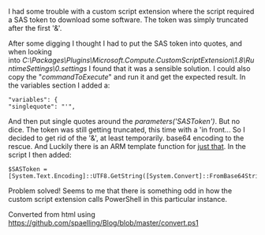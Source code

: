 ﻿I had some trouble with a custom script extension where the script
required a SAS token to download some software. The token was simply
truncated after the first \'&\'.

After some digging I thought I had to put the SAS token into quotes, and
when looking
into *C:\\Packages\\Plugins\\Microsoft.Compute.CustomScriptExtension\\1.8\\RuntimeSettings\\0.settings*
I found that it was a sensible solution. I could also copy the
\"*commandToExecute*\" and run it and get the expected result. In the
variables section I added a:
```
"variables": {
"singlequote": "'",
```
And then put single quotes around the *parameters(\'SASToken\')*. But no
dice. The token was still getting truncated, this time with a \'in
front\...
So I decided to get rid of the \'&\', at least temporarily. base64
encoding to the rescue. And Luckily there is an ARM template function
for [just
that](https://azure.microsoft.com/en-us/documentation/articles/resource-group-template-functions/#base64).
In the script I then added:
```
$SASToken = [System.Text.Encoding]::UTF8.GetString([System.Convert]::FromBase64String($SASToken))
```
Problem solved!
Seems to me that there is something odd in how the custom script
extension calls PowerShell in this particular instance.

Converted from html using https://github.com/spaelling/Blog/blob/master/convert.ps1 

